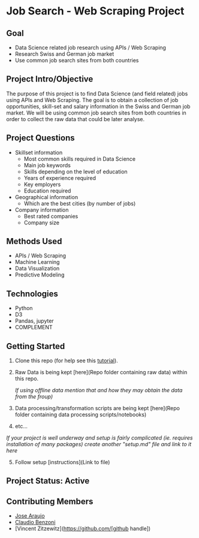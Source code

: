 # Job Search - Web Scraping Project

## Goal
* Data Science related job research using APIs / Web Scraping
* Research Swiss and German job market 
* Use common job search sites from both countries

## Project Intro/Objective
The purpose of this project is to find Data Science (and field related) jobs using APIs and Web Scraping. The goal is to obtain a collection of job opportunities, skill-set and salary information in the Swiss and German job market. We will be using common job search sites from both countries in order to collect the raw data that could be later analyse.

## Project Questions
* Skillset information
    - Most common skills required in Data Science 
    - Main job keywords
    - Skills depending on the level of education
    - Years of experience required
    - Key employers
    - Education required
* Geographical information
    - Which are the best cities (by number of jobs)
* Company information
    - Best rated companies
    - Company size

## Methods Used
* APIs / Web Scraping
* Machine Learning
* Data Visualization
* Predictive Modeling

## Technologies
* Python
* D3
* Pandas, jupyter
* COMPLEMENT

## Getting Started

1. Clone this repo (for help see this [tutorial](https://help.github.com/articles/cloning-a-repository/)).
2. Raw Data is being kept [here](Repo folder containing raw data) within this repo.

    *If using offline data mention that and how they may obtain the data from the froup)*

3. Data processing/transformation scripts are being kept [here](Repo folder containing data processing scripts/notebooks)
4. etc...

*If your project is well underway and setup is fairly complicated (ie. requires installation of many packages)
create another "setup.md" file and link to it here*

5. Follow setup [instructions](Link to file)

<!-- ## Featured Notebooks/Analysis/Deliverables
* [Notebook/Markdown/Slide Deck Title](link)
* [Notebook/Markdown/Slide DeckTitle](link)
* [Blog Post](link) -->

## Project Status: Active

## Contributing Members
* [Jose Araujo](https://github.com/gordoaraujo)
* [Claudio Benzoni](https://github.com/benzo-benzo)
* [Vincent Zitzewitz](https://github.com/[github handle])
